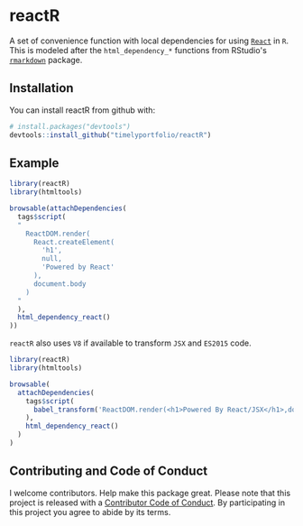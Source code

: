 # reactR

A set of convenience function with local dependencies for using [`React`](https://facebook.github.io/react) in `R`.  This is modeled after the `html_dependency_*` functions from RStudio's [`rmarkdown`](https://github.com/rstudio/rmarkdown) package.

## Installation

You can install reactR from github with:

```R
# install.packages("devtools")
devtools::install_github("timelyportfolio/reactR")
```

## Example

```R
library(reactR)
library(htmltools)

browsable(attachDependencies(
  tags$script(
  "
    ReactDOM.render(
      React.createElement(
        'h1',
        null,
        'Powered by React'
      ),
      document.body
    )
  "
  ),
  html_dependency_react()
))
```

`reactR` also uses `V8` if available to transform `JSX` and `ES2015` code.

```R
library(reactR)
library(htmltools)

browsable(
  attachDependencies(
    tags$script(
      babel_transform('ReactDOM.render(<h1>Powered By React/JSX</h1>,document.body)')
    ),
    html_dependency_react()
  )
)
```

## Contributing and Code of Conduct

I welcome contributors.  Help make this package great.  Please note that this project is released with a [Contributor Code of Conduct](CONDUCT.md). By participating in this project you agree to abide by its terms.
